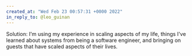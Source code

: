 ```yaml
---
created_at: "Wed Feb 23 00:57:31 +0000 2022"
in_reply_to: @leo_guinan
---
```


Solution: I'm using my experience in scaling aspects of my life, things I've learned about systems from being a software engineer, and bringing on guests that have scaled aspects of their lives.